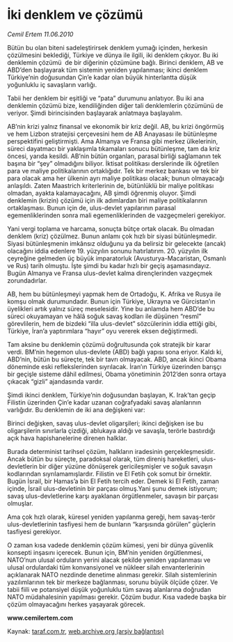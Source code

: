 # İki denklem ve çözümü

*Cemil Ertem 11.06.2010*

<div class="yazi">
<p>Bütün bu olan biteni sadeleştirirsek denklem yumağı içinden, herkesin çözülmesini beklediği, Türkiye ve dünya ile ilgili, iki denklem çıkıyor. Bu iki denklemin çözümü  de bir diğerinin çözümüne bağlı. Birinci denklem, AB ve ABD’den başlayarak tüm sistemin yeniden yapılanması; ikinci denklem Türkiye’nin doğusundan Çin’e kadar olan büyük hinterlantta düşük yoğunluklu iç savaşların varlığı.</p>
<p>Tabii her denklem bir eşitliği ve “pata” durumunu anlatıyor. Bu iki ana denklemin çözümü bize, kendiliğinden diğer tali denklemlerin çözümünü de veriyor. Şimdi birincisinden başlayarak anlatmaya başlayalım.</p>
<p>AB’nin krizi yalnız finansal ve ekonomik bir kriz değil. AB, bu krizi öngörmüş ve hem Lizbon stratejisi çerçevesini hem de AB Anayasası ile bütünleşme perspektifini geliştirmişti. Ama Almanya ve Fransa gibi merkez ülkelerinin, süreci dayatmacı bir yaklaşımla tıkamaları sonucu bütünleşme, tam da kriz öncesi, yarıda kesildi. AB’nin bütün organları, parasal birliği sağlamanın tek başına bir “şey” olmadığını biliyor. İktisat politikası derslerinde ilk öğretilen para ve maliye politikalarının ortaklığıdır. Tek bir merkez bankası ve tek bir para olacak ama her ülkenin ayrı maliye politikası olacak; bunun olmayacağı anlaşıldı. Zaten Maastrich kriterlerinin de, bütünlüklü bir maliye politikası olmadan, ayakta kalamayacağını, AB şimdi öğrenmiş oluyor. Şimdi denklemin (krizin) çözümü için ilk adımlardan biri maliye politikalarının ortaklaşması. Bunun için de, ulus-devlet yapılarının parasal egemenliklerinden sonra mali egemenliklerinden de vazgeçmeleri gerekiyor.</p>
<p>Yani vergi toplama ve harcama, sonuçta bütçe ortak olacak. Bu olmadan denklem (kriz) çözülmez. Bunun anlamı çok hızlı bir siyasi bütünleşmedir. Siyasi bütünleşmenin imkânsız olduğunu ya da belirsiz bir gelecekte (ancak) olacağını iddia edenlere 19. yüzyılın sonunu hatırlatırım. 20. yüzyılın ilk çeyreğine gelmeden üç büyük imparatorluk (Avusturya-Macaristan, Osmanlı ve Rus) tarih olmuştu. İşte şimdi bu kadar hızlı bir geçiş aşamasındayız. Bugün Almanya ve Fransa ulus-devlet kalma dirençlerinden vazgeçmek zorundadırlar.</p>
<p>AB, hem bu bütünleşmeyi yapmak hem de Ortadoğu, K. Afrika ve Rusya ile komşu olmak durumundadır. Bunun için Türkiye, Ukrayna ve Gürcistan’ın üyelikleri artık yalnız süreç meselesidir. Yine bu anlamda hem ABD’de bu süreci okuyamayan ve hâlâ soğuk savaş kodları ile düşünen “resmî” görevlilerin, hem de bizdeki “illa ulus-devlet” sözcülerinin iddia ettiği gibi, Türkiye, İran’a yaptırımlara “hayır” oyu vererek eksen değiştirmedi.</p>
<p>Tam aksine bu denklemin çözümü doğrultusunda çok stratejik bir karar verdi. BM’nin hegemon ulus-devlete (ABD) bağlı yapısı sona eriyor. Kaldı ki, ABD’nin, bütün bu süreçte, tek bir tavrı olmayacak. ABD, ancak ikinci Obama döneminde eski reflekslerinden sıyrılacak. İran’ın Türkiye üzerinden barışçı bir geçişle sisteme dâhil edilmesi, Obama yönetiminin 2012’den sonra ortaya çıkacak “gizli” ajandasında vardır.</p>
<p>Şimdi ikinci denklem, Türkiye’nin doğusundan başlayan, K. Irak’tan geçip Filistin üzerinden Çin’e kadar uzanan coğrafyadaki savaş alanlarının varlığıdır. Bu denklemin de iki ana değişkeni var:</p>
<p>Birinci değişken, savaş ulus-devlet oligarşileri; ikinci değişken ise bu oligarşilerin sınırlarla çizdiği, ablukaya aldığı ve savaşla, terörle bastırdığı açık hava hapishanelerine direnen halklar.</p>
<p>Burada determinist tarihsel çözüm, halkların iradesinin gerçekleşmesidir. Ancak bütün bu süreçte, paradoksal olarak, tüm direniş hareketleri, ulus-devletlerin bir diğer yüzüne dönüşerek gericileşmişler ve soğuk savaşın kodlarından sıyrılamamışlardır. Filistin ve El Fetih çok somut bir örnektir. Bugün İsrail, bir Hamas’a bin El Fetih tercih eder. Demek ki El Fetih, zaman içinde, İsrail ulus-devletinin bir parçası olmuş.Yani şunu demek istiyorum; savaş ulus-devletlerine karşı ayaklanan örgütlenmeler, savaşın bir parçası olmuşlar.</p>
<p>Ama çok hızlı olarak, küresel yeniden yapılanma gereği, hem savaş-terör ulus-devletlerinin tasfiyesi hem de bunların “karşısında görülen” güçlerin tasfiyesi gerekiyor.</p>
<p>O zaman kısa vadede denklemin çözüm kümesi, yeni bir dünya güvenlik konsepti inşasını içerecek. Bunun için, BM’nin yeniden örgütlenmesi, NATO’nun ulusal orduların yerini alacak şekilde yeniden yapılanması ve ulusal ordulardaki tüm konvansiyonel ve nükleer silah envanterlerinin açıklanarak NATO nezdinde denetime alınması gerekir. Silah sistemlerinin yazılımlarının tek bir merkeze bağlanması, sorunu büyük ölçüde çözer. Ve tabii fiili ve potansiyel düşük yoğunluklu tüm savaş alanlarına doğrudan NATO müdahalesinin yapılması gerekir. Çözüm budur. Kısa vadede başka bir çözüm olmayacağını herkes yaşayarak görecek.</p>
<p><b>www.cemilertem.com</b></p></div>

Kaynak: [taraf.com.tr](http://www.taraf.com.tr:80/cemil-ertem/makale-iki-denklem-ve-cozumu.htm), [web.archive.org (arşiv bağlantısı)](http://web.archive.org/web/20100613180637/http://www.taraf.com.tr:80/cemil-ertem/makale-iki-denklem-ve-cozumu.htm)
